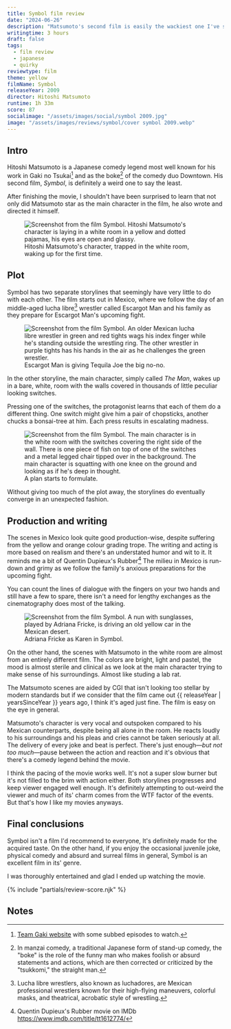 ```yaml
---
title: Symbol film review
date: "2024-06-26"
description: "Matsumoto's second film is easily the wackiest one I've seen in a long time."
writingtime: 3 hours
draft: false
tags:
  - film review
  - japanese
  - quirky
reviewtype: film
theme: yellow
filmName: Symbol
releaseYear: 2009
director: Hitoshi Matsumoto
runtime: 1h 33m
score: 87
socialimage: "/assets/images/social/symbol 2009.jpg"
image: "/assets/images/reviews/symbol/cover symbol 2009.webp"
---
```


## Intro 
Hitoshi Matsumoto is a Japanese comedy legend most well known for his work in Gaki no Tsukai[^1] and as the boke[^2] of the comedy duo Downtown. His second film, _Symbol_, is definitely a weird one to say the least.

After finishing the movie, I shouldn't have been surprised to learn that not only did Matsumoto star as the main character in the film, he also wrote and directed it himself.

<figure>
  <img src="/assets/images/reviews/symbol/screen2.webp" alt="Screenshot from the film Symbol. Hitoshi Matsumoto's character is laying in a white room in a yellow and dotted pajamas, his eyes are open and glassy." title="Screenshot from the film Symbol. Hitoshi Matsumoto's character is laying in a white room in a yellow and dotted pajamas, his eyes are open and glassy." />
  <figcaption>Hitoshi Matsumoto's character, trapped in the white room, waking up for the first time.</figcaption>
</figure>


## Plot
Symbol has two separate storylines that seemingly have very little to do with each other. The film starts out in Mexico, where we follow the day of an middle-aged lucha libre[^3] wrestler called Escargot Man and his family as they prepare for Escargot Man's upcoming fight.

<figure>
  <img src="/assets/images/reviews/symbol/screen5.webp" alt="Screenshot from the film Symbol. An older Mexican lucha libre wrestler in green and red tights wags his index finger while he's standing outside the wrestling ring. The other wrestler in purple tights has his hands in the air as he challenges the green wrestler." title="Screenshot from the film Symbol. An older Mexican lucha libre wrestler in green and red tights wags his index finger while he's standing outside the wrestling ring. The other wrestler in purple tights has his hands in the air as he challenges the green wrestler." />
  <figcaption>Escargot Man is giving Tequila Joe the big no-no.</figcaption>
</figure>

In the other storyline, the main character, simply called _The Man_, wakes up in a bare, white, room with the walls covered in thousands of little peculiar looking switches. 

Pressing one of the switches, the protagonist learns that each of them do a different thing. One switch might give him a pair of chopsticks, another chucks a bonsai-tree at him. Each press results in escalating madness.

<figure>
  <img src="/assets/images/reviews/symbol/screen4.webp" alt="Screenshot from the film Symbol. The main character is in the white room with the switches covering the right side of the wall. There is one piece of fish on top of one of the switches and a metal legged chair tipped over in the background. The main character is squatting with one knee on the ground and looking as if he's deep in thought." title="Screenshot from the film Symbol. The main character is in the white room with the switches covering the right side of the wall. There is one piece of fish on top of one of the switches and a metal legged chair tipped over in the background. The main character is squatting with one knee on the ground and looking as if he's deep in thought." />
  <figcaption>A plan starts to formulate.</figcaption>
</figure>

Without giving too much of the plot away, the storylines do eventually converge in an unexpected fashion.

## Production and writing
The scenes in Mexico look quite good production-wise, despite suffering from the yellow and orange colour grading trope. The writing and acting is more based on realism and there's an understated humor and wit to it. It reminds me a bit of Quentin Dupieux's Rubber[^4] The milieu in Mexico is run-down and grimy as we follow the family's anxious preparations for the upcoming fight.

You can count the lines of dialogue with the fingers on your two hands and still have a few to spare, there isn't a need for lengthy exchanges as the cinematography does most of the talking.

<figure>
  <img src="/assets/images/reviews/symbol/screen1.webp" alt="Screenshot from the film Symbol. A nun with sunglasses, played by Adriana Fricke, is driving an old yellow car in the Mexican desert." title="Screenshot from the film Symbol. A nun with sunglasses, played by Adriana Fricke, is driving an old yellow car in the Mexican desert." />
  <figcaption>Adriana Fricke as Karen in Symbol.</figcaption>
</figure>

On the other hand, the scenes with Matsumoto in the white room are almost from an entirely different film. The colors are bright, light and pastel, the mood is almost sterile and clinical as we look at the main character trying to make sense of his surroundings. Almost like studing a lab rat.

The Matsumoto scenes are aided by CGI that isn't looking too stellar by modern standards but if we consider that the film came out {{ releaseYear | yearsSinceYear }} years ago, I think it's aged just fine. The film is easy on the eye in general.

Matsumoto's character is very vocal and outspoken compared to his Mexican counterparts, despite being all alone in the room. He reacts loudly to his surroundings and his pleas and cries cannot be taken seriously at all. The delivery of every joke and beat is perfect. There's just enough—_but not too much_—pause between the action and reaction and it's obvious that there's a comedy legend behind the movie.

I think the pacing of the movie works well. It's not a super slow burner but it's not filled to the brim with action either. Both storylines progresses and keep viewer engaged well enough. It's definitely attempting to out-weird the viewer and much of its' charm comes from the WTF factor of the events. But that's how I like my movies anyways.

## Final conclusions
Symbol isn't a film I'd recommend to everyone, It's definitely made for the acquired taste. On the other hand, if you enjoy the occasional juvenile joke, physical comedy and absurd and surreal films in general, Symbol is an excellent film in its' genre.

I was thoroughly entertained and glad I ended up watching the movie. 

{% include "partials/review-score.njk" %}

## Notes

[^1]: [Team Gaki website](https://www.teamgaki.com) with some subbed episodes to watch.
[^2]: In manzai comedy, a traditional Japanese form of stand-up comedy, the "boke" is the role of the funny man who makes foolish or absurd statements and actions, which are then corrected or criticized by the "tsukkomi," the straight man.
[^3]: Lucha libre wrestlers, also known as luchadores, are Mexican professional wrestlers known for their high-flying maneuvers, colorful masks, and theatrical, acrobatic style of wrestling.
[^4]: Quentin Dupieux's Rubber movie on IMDb https://www.imdb.com/title/tt1612774/